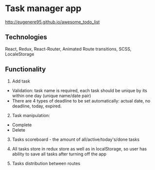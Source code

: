 # Task manager app
http://eugenere95.github.io/awesome_todo_list

## Technologies
React, Redux, React-Router, Animated Route transitions, SCSS, LocaleStorage

## Functionality

1. Add task
 - Validation: task name is required, each task should be unique by its within one day (unique name/date pair)
 - There are 4 types of deadline to be set automatically: actual date, no deadline, today, expired. 

2. Task manipulation:
  - Complete
  - Delete

3. Tasks scoreboard - the amount of all/active/today's/done tasks

4. All tasks store in redux store as well as in localStorage, so user has ability to save all tasks after turning off the app

5. Tasks distribution between routes